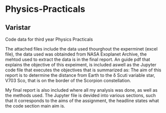 # Physics-Practicals
## Varistar
Code data for third year Physics Practicals

The attached files include the data used thourghout the experminet (excel file), the data used was obtainded from NASA Exoplanet Archive, the mehtod used to extract the data is in the final report.
An guide pdf that explains the objective of this expeiment, is included aswell as the Jupyter code file that executes the objectives that is summarized as:
The aim of this report is to determine the distance from Earth to the δ Scuti variable star, V703 Sco, that is on the border of the Scorpion constellation. 

My final report is also included where all my analysis was done, as well as the methods used.
The Jupyter file is devided into various sections, such that it corresponds to the aims of the assignment, the headline states what the code section main aim is. 
